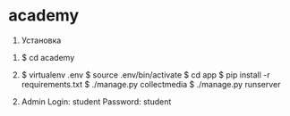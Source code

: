 # academy

1. Установка

1) $ cd academy

2) $ virtualenv .env
$ source .env/bin/activate
$ cd app
$ pip install -r requirements.txt
$ ./manage.py collectmedia
$ ./manage.py runserver

2. Admin
Login: student
Password: student
